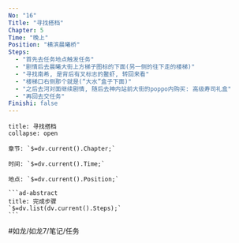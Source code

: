 ```yaml
---
No: "16"
Title: "寻找搭档"
Chapter: 5
Time: "晚上"
Position: "横滨晨曦桥"
Steps:
  - "首先去任务地点触发任务"
  - "剧情后去晨曦大街上方梯子图标的下面(另一侧的往下走的楼梯)"
  - "寻找南希, 是背后有叉标志的鳌虾, 转回来看"
  - "楼梯口右侧那个就是(“大水”盒子下面)"
  - "之后去河对面继续剧情, 随后去神内站前大街的poppo内购买: 高级寿司礼盒"
  - "再回去交任务"
Finishi: false
---
```

````ad-question
title: 寻找搭档
collapse: open

章节: `$=dv.current().Chapter;`

时间: `$=dv.current().Time;`

地点: `$=dv.current().Position;`

```ad-abstract
title: 完成步骤
`$=dv.list(dv.current().Steps);`
```
````

#如龙/如龙7/笔记/任务 